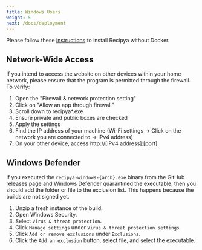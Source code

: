 ```yaml
---
title: Windows Users
weight: 5
next: /docs/deployment
---
```


Please follow these [instructions](/guide/docs/installation/build/) to install Recipya without Docker.

## Network-Wide Access

If you intend to access the website on other devices within your home network, please ensure that the program is permitted through the firewall. To verify:

1. Open the "Firewall & network protection setting"
2. Click on "Allow an app through firewall"
3. Scroll down to recipya*.exe
4. Ensure private and public boxes are checked
5. Apply the settings
6. Find the IP address of your machine (Wi-Fi settings -> Click on the network you are connected to -> IPv4 address)
7. On your other device, access http://[IPv4 address]:[port]

## Windows Defender

If you executed the `recipya-windows-{arch}.exe` binary from the GitHub releases page and Windows Defender quarantined the 
executable, then you should add the folder or file to the exclusion list. This happens because the builds are not signed yet.

1. Unzip a fresh instance of the build.
2. Open Windows Security.
3. Select `Virus & threat protection`.
4. Click `Manage settings` under `Virus & threat protection settings`.
5. Click `Add or remove exclusions` under `Exclusions`.
6. Click the `Add an exclusion` button, select file, and select the executable.

